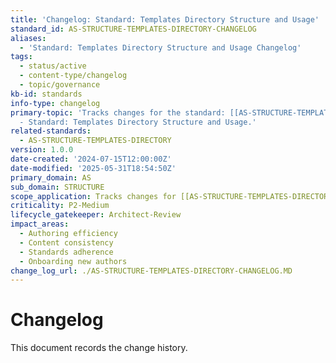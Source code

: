 ```yaml
---
title: 'Changelog: Standard: Templates Directory Structure and Usage'
standard_id: AS-STRUCTURE-TEMPLATES-DIRECTORY-CHANGELOG
aliases:
  - 'Standard: Templates Directory Structure and Usage Changelog'
tags:
  - status/active
  - content-type/changelog
  - topic/governance
kb-id: standards
info-type: changelog
primary-topic: 'Tracks changes for the standard: [[AS-STRUCTURE-TEMPLATES-DIRECTORY]]
  - Standard: Templates Directory Structure and Usage.'
related-standards:
  - AS-STRUCTURE-TEMPLATES-DIRECTORY
version: 1.0.0
date-created: '2024-07-15T12:00:00Z'
date-modified: '2025-05-31T18:54:50Z'
primary_domain: AS
sub_domain: STRUCTURE
scope_application: Tracks changes for [[AS-STRUCTURE-TEMPLATES-DIRECTORY]].
criticality: P2-Medium
lifecycle_gatekeeper: Architect-Review
impact_areas:
  - Authoring efficiency
  - Content consistency
  - Standards adherence
  - Onboarding new authors
change_log_url: ./AS-STRUCTURE-TEMPLATES-DIRECTORY-CHANGELOG.MD
---
```


# Changelog

This document records the change history.
